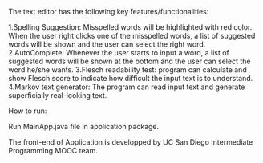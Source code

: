 The text editor has the following key features/functionalities:

1.Spelling Suggestion: Misspelled words will be highlighted with red color. When the user right clicks one of the misspelled words, a list of suggested words will be shown and the user can select the right word.
2.AutoComplete: Whenever the user starts to input a word, a list of suggested words will be shown at the bottom and the user can select the word he/she wants.
3.Flesch readability test: program can calculate and show Flesch score to indicate how difficult the input text is to understand.
4.Markov text generator: The program can read input text and generate superficially real-looking text.

How to run:

Run MainApp.java file in application package.

The front-end of Application is developped by UC San Diego Intermediate Programming MOOC team.
